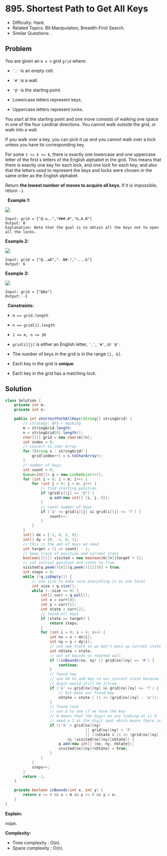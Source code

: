# 895. Shortest Path to Get All Keys

- Difficulty: Hard.
- Related Topics: Bit Manipulation, Breadth-First Search.
- Similar Questions: .

## Problem

You are given an ```m x n``` grid ```grid``` where:


	
- ```'.'``` is an empty cell.
	
- ```'#'``` is a wall.
	
- ```'@'``` is the starting point.
	
- Lowercase letters represent keys.
	
- Uppercase letters represent locks.


You start at the starting point and one move consists of walking one space in one of the four cardinal directions. You cannot walk outside the grid, or walk into a wall.

If you walk over a key, you can pick it up and you cannot walk over a lock unless you have its corresponding key.

For some ```1 <= k <= 6```, there is exactly one lowercase and one uppercase letter of the first ```k``` letters of the English alphabet in the grid. This means that there is exactly one key for each lock, and one lock for each key; and also that the letters used to represent the keys and locks were chosen in the same order as the English alphabet.

Return **the lowest number of moves to acquire all keys**. If it is impossible, return ```-1```.

 
**Example 1:**

![](https://assets.leetcode.com/uploads/2021/07/23/lc-keys2.jpg)

```
Input: grid = ["@.a..","###.#","b.A.B"]
Output: 8
Explanation: Note that the goal is to obtain all the keys not to open all the locks.
```

**Example 2:**

![](https://assets.leetcode.com/uploads/2021/07/23/lc-key2.jpg)

```
Input: grid = ["@..aA","..B#.","....b"]
Output: 6
```

**Example 3:**

![](https://assets.leetcode.com/uploads/2021/07/23/lc-keys3.jpg)

```
Input: grid = ["@Aa"]
Output: -1
```

 
**Constraints:**


	
- ```m == grid.length```
	
- ```n == grid[i].length```
	
- ```1 <= m, n <= 30```
	
- ```grid[i][j]``` is either an English letter, ```'.'```, ```'#'```, or ```'@'```.
	
- The number of keys in the grid is in the range ```[1, 6]```.
	
- Each key in the grid is **unique**.
	
- Each key in the grid has a matching lock.



## Solution

```java
class Solution {
    private int m;
    private int n;

    public int shortestPathAllKeys(String[] stringGrid) {
        // strategy: BFS + masking
        m = stringGrid.length;
        n = stringGrid[0].length();
        char[][] grid = new char[m][n];
        int index = 0;
        // convert to char Array
        for (String s : stringGrid) {
            grid[index++] = s.toCharArray();
        }
        // number of keys
        int count = 0;
        Queue<int[]> q = new LinkedList<>();
        for (int i = 0; i < m; i++) {
            for (int j = 0; j < n; j++) {
                // find starting position
                if (grid[i][j] == '@') {
                    q.add(new int[] {i, j, 0});
                }
                // count number of keys
                if ('a' <= grid[i][j] && grid[i][j] <= 'f') {
                    count++;
                }
            }
        }
        int[] dx = {-1, 0, 1, 0};
        int[] dy = {0, -1, 0, 1};
        // this is the amt of keys we need
        int target = (1 << count) - 1;
        // keep track of position and current state
        boolean[][][] visited = new boolean[m][n][target + 1];
        // set initial position and state to true
        visited[q.peek()[0]][q.peek()[1]][0] = true;
        int steps = 0;
        while (!q.isEmpty()) {
            // use size to make sure everything is on one level
            int size = q.size();
            while (--size >= 0) {
                int[] curr = q.poll();
                int x = curr[0];
                int y = curr[1];
                int state = curr[2];
                // found all keys
                if (state == target) {
                    return steps;
                }
                for (int i = 0; i < 4; i++) {
                    int nx = x + dx[i];
                    int ny = y + dy[i];
                    // use new state so we don't mess up current state
                    int nState = state;
                    // out of bounds or reached wall
                    if (!inBounds(nx, ny) || grid[nx][ny] == '#') {
                        continue;
                    }
                    // found key
                    // use OR to add key to our current state because if we already had the key the
                    // digit would still be 1/true
                    if ('a' <= grid[nx][ny] && grid[nx][ny] <= 'f') {
                        // bit mask our found key
                        nState = state | (1 << (grid[nx][ny] - 'a'));
                    }
                    // found lock
                    // use & to see if we have the key
                    // 0 means that the digit we are looking at is 0
                    // need a 1 at the digit spot which means there is a key there
                    if (('A' > grid[nx][ny]
                                    || grid[nx][ny] > 'F'
                                    || ((nState & (1 << (grid[nx][ny] - 'A'))) != 0))
                            && !visited[nx][ny][nState]) {
                        q.add(new int[] {nx, ny, nState});
                        visited[nx][ny][nState] = true;
                    }
                }
            }
            steps++;
        }
        return -1;
    }

    private boolean inBounds(int x, int y) {
        return x >= 0 && x < m && y >= 0 && y < n;
    }
}
```

**Explain:**

nope.

**Complexity:**

* Time complexity : O(n).
* Space complexity : O(n).
